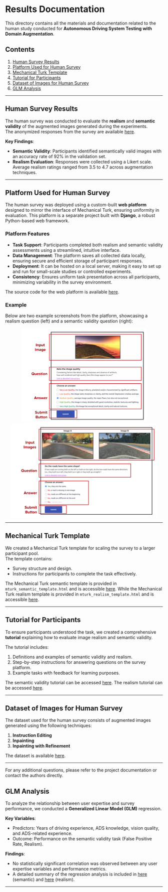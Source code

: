 # Results Documentation

This directory contains all the materials and documentation related to the human study conducted for **Autonomous Driving System Testing with Domain Augmentation**.

## Contents

1. [Human Survey Results](#human-survey-results)  
2. [Platform Used for Human Survey](#platform-used-for-human-survey)  
3. [Mechanical Turk Template](#mechanical-turk-template)  
4. [Tutorial for Participants](#tutorial-for-participants)  
5. [Dataset of Images for Human Survey](#dataset-of-images-for-human-survey)
6. [GLM Analysis](#glm-analysis)  

---

## Human Survey Results

The human survey was conducted to evaluate the **realism** and **semantic validity** of the augmented images generated during the experiments.  
The anonymized responses from the survey are available [here](../scripts/human_study/mturk_data.zip).  

**Key Findings**:
- **Semantic Validity**: Participants identified semantically valid images with an accuracy rate of 92% in the validation set.
- **Realism Evaluation**: Responses were collected using a Likert scale. Average realism ratings ranged from 3.5 to 4.7 across augmentation techniques.  

---

## Platform Used for Human Survey

The human survey was deployed using a custom-built **web platform** designed to mirror the interface of Mechanical Turk, ensuring uniformity in evaluation. This platform is a separate project built with **Django**, a robust Python-based web framework.

### Platform Features

- **Task Support**: Participants completed both realism and semantic validity assessments using a streamlined, intuitive interface.
- **Data Management**: The platform saves all collected data locally, ensuring secure and efficient storage of participant responses.
- **Deployment**: It can be hosted on a local server, making it easy to set up and run for small-scale studies or controlled experiments.
- **Consistency**: Ensures uniform task presentation across all participants, minimizing variability in the survey environment.

The source code for the web platform is available [here](../scripts/human_study/human-survey-django-platform.zip).

### Example

Below are two example screenshots from the platform, showcasing a realism question (left) and a semantic validity question (right):

<p align="center">
  <img src="realism_example.png" height="300px" alt="Realism Question Screenshot" />
  <img src="semantic_example.png" height="300px" alt="Semantic Validity Question Screenshot" />
</p>

---

## Mechanical Turk Template

We created a Mechanical Turk template for scaling the survey to a larger participant pool.  
The template contains:
- Survey structure and design.  
- Instructions for participants to complete the task effectively.  

The Mechanical Turk semantic template is provided in `mturk_semantic_template.html` and is accessible [here](mturk_semantic_template.html). While the Mechanical Turk realism template is provided in `mturk_realism_template.html` and is accessible [here](mturk_realism_template.html).


---

## Tutorial for Participants

To ensure participants understood the task, we created a comprehensive **tutorial** explaining how to evaluate image realism and semantic validity.  

The tutorial includes:
1. Definitions and examples of semantic validity and realism.  
2. Step-by-step instructions for answering questions on the survey platform.  
3. Example tasks with feedback for learning purposes.

The semantic validity tutorial can be accessed [here](https://tinyurl.com/icse-2025-semantic-tutorial).
The realism tutorial can be accessed [here](https://tinyurl.com/icse-2025-realism-tutorial).

---

## Dataset of Images for Human Survey

The dataset used for the human survey consists of augmented images generated using the following techniques:
1. **Instruction Editing**  
2. **Inpainting**  
3. **Inpainting with Refinement**

The dataset is available [here](https://tinyurl.com/icse-2025-realism-tutorial).

---

For any additional questions, please refer to the project documentation or contact the authors directly.  

## GLM Analysis

To analyze the relationship between user expertise and survey performance, we conducted a **Generalized Linear Model (GLM)** regression.

**Key Variables**:
- Predictors: Years of driving experience, ADS knowledge, vision quality, and ADS-related experience.  
- Outcome: Performance on the semantic validity task (False Positive Rate, Realism).

**Findings**:
- No statistically significant correlation was observed between any user expertise variables and performance metrics.  
- A detailed summary of the regression analysis is included in [here](../scripts/human_study/009_categorization_semantic.py) (semantic) and [here](../scripts/human_study/010_categorization_realism.py) (realism).

---